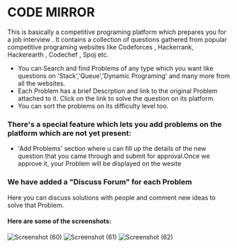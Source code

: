 # CODE MIRROR


This is basically a competitive programing platform which prepares you for a job interview .
It contains a collection of questions gathered from popular competitive programing websites 
like Codeforces , Hackerrank, Hackerearth , Codechef , Spoj etc.


- You can Search and find Problems of any type which you want
  like questions on 'Stack','Queue','Dynamic Programing' and many more from all the websites.
- Each Problem has a brief Descrption and link to the original Problem attached to it.
  Click on the link to solve the question on its platform.
- You can sort the problems on its difficulty level too.
 
 
### There's a special feature which lets you add problems on the platform which are not yet present:

- 'Add Problems' section where u can fill up the details of the new
   question that you came through and submit for approval.Once we approve it,
   your Problem will be  displayed on the wesite
     
     
 ### We have added a "Discuss Forum" for each Problem
   Here you can discuss solutions with people and comment new ideas 
   to solve that Problem.

  
 #### Here are some of the screenshots:

![Screenshot (60)](https://user-images.githubusercontent.com/43809818/85369436-bd846800-b54a-11ea-8cea-9c05114e205a.png)
![Screenshot (61)](https://user-images.githubusercontent.com/43809818/85369598-fb818c00-b54a-11ea-9401-e0599925b313.png)
![Screenshot (62)](https://user-images.githubusercontent.com/43809818/85369601-fde3e600-b54a-11ea-994a-05fb5f464f67.png)
